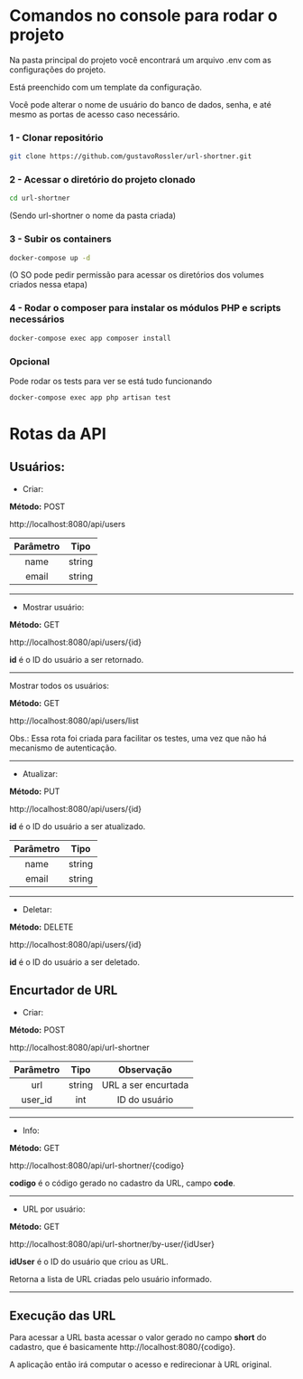# Comandos no console para rodar o projeto

Na pasta principal do projeto você encontrará um arquivo .env com as configurações do projeto.

Está preenchido com um template da configuração.

Você pode alterar o nome de usuário do banco de dados, senha, e até mesmo as portas de acesso caso necessário.



### 1 - Clonar repositório
```bash
git clone https://github.com/gustavoRossler/url-shortner.git
```

### 2 - Acessar o diretório do projeto clonado
```bash
cd url-shortner
```
(Sendo url-shortner o nome da pasta criada)

### 3 - Subir os containers 
```bash
docker-compose up -d
```
(O SO pode pedir permissão para acessar os diretórios dos volumes criados nessa etapa)

### 4 - Rodar o composer para instalar os módulos PHP e scripts necessários
```bash
docker-compose exec app composer install
```

### Opcional
Pode rodar os tests para ver se está tudo funcionando
```bash
docker-compose exec app php artisan test
```


# Rotas da API

## Usuários:
- Criar:

**Método:** POST

http://localhost:8080/api/users

| Parâmetro | Tipo   |
| :-------: | :----: |
| name      | string |
| email     | string |


------

- Mostrar usuário:

**Método:** GET

http://localhost:8080/api/users/{id}

**id** é o ID do usuário a ser retornado.

------

Mostrar todos os usuários:

**Método:** GET

http://localhost:8080/api/users/list

Obs.: Essa rota foi criada para facilitar os testes, uma vez que não há mecanismo de autenticação.

------

- Atualizar:

**Método:** PUT

http://localhost:8080/api/users/{id}

**id** é o ID do usuário a ser atualizado.

| Parâmetro | Tipo   |
| :-------: | :----: |
| name      | string |
| email     | string |

------

- Deletar:

**Método:** DELETE

http://localhost:8080/api/users/{id}

**id** é o ID do usuário a ser deletado.



## Encurtador de URL
- Criar:

**Método:** POST

http://localhost:8080/api/url-shortner

| Parâmetro | Tipo   | Observação |
| :-------: | :----: | :--------: |
| url       | string | URL a ser encurtada |
| user_id   | int    | ID do usuário |

------

- Info:

**Método:** GET

http://localhost:8080/api/url-shortner/{codigo}

**codigo** é o código gerado no cadastro da URL, campo **code**.

------

- URL por usuário:

**Método:** GET

http://localhost:8080/api/url-shortner/by-user/{idUser}

**idUser** é o ID do usuário que criou as URL.

Retorna a lista de URL criadas pelo usuário informado.

------

## Execução das URL

Para acessar a URL basta acessar o valor gerado no campo **short** do cadastro, que é basicamente http://localhost:8080/{codigo}.

A aplicação então irá computar o acesso e redirecionar à URL original.

